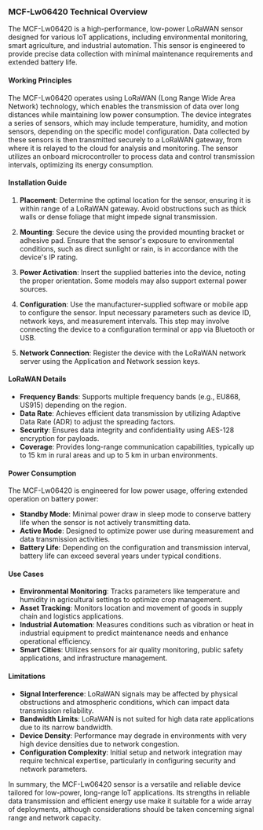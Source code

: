 ### MCF-Lw06420 Technical Overview

The MCF-Lw06420 is a high-performance, low-power LoRaWAN sensor designed for various IoT applications, including environmental monitoring, smart agriculture, and industrial automation. This sensor is engineered to provide precise data collection with minimal maintenance requirements and extended battery life.

#### Working Principles

The MCF-Lw06420 operates using LoRaWAN (Long Range Wide Area Network) technology, which enables the transmission of data over long distances while maintaining low power consumption. The device integrates a series of sensors, which may include temperature, humidity, and motion sensors, depending on the specific model configuration. Data collected by these sensors is then transmitted securely to a LoRaWAN gateway, from where it is relayed to the cloud for analysis and monitoring. The sensor utilizes an onboard microcontroller to process data and control transmission intervals, optimizing its energy consumption.

#### Installation Guide

1. **Placement**: Determine the optimal location for the sensor, ensuring it is within range of a LoRaWAN gateway. Avoid obstructions such as thick walls or dense foliage that might impede signal transmission.

2. **Mounting**: Secure the device using the provided mounting bracket or adhesive pad. Ensure that the sensor's exposure to environmental conditions, such as direct sunlight or rain, is in accordance with the device's IP rating.

3. **Power Activation**: Insert the supplied batteries into the device, noting the proper orientation. Some models may also support external power sources.

4. **Configuration**: Use the manufacturer-supplied software or mobile app to configure the sensor. Input necessary parameters such as device ID, network keys, and measurement intervals. This step may involve connecting the device to a configuration terminal or app via Bluetooth or USB.

5. **Network Connection**: Register the device with the LoRaWAN network server using the Application and Network session keys.

#### LoRaWAN Details

- **Frequency Bands**: Supports multiple frequency bands (e.g., EU868, US915) depending on the region.
- **Data Rate**: Achieves efficient data transmission by utilizing Adaptive Data Rate (ADR) to adjust the spreading factors.
- **Security**: Ensures data integrity and confidentiality using AES-128 encryption for payloads.
- **Coverage**: Provides long-range communication capabilities, typically up to 15 km in rural areas and up to 5 km in urban environments.

#### Power Consumption

The MCF-Lw06420 is engineered for low power usage, offering extended operation on battery power:

- **Standby Mode**: Minimal power draw in sleep mode to conserve battery life when the sensor is not actively transmitting data.
- **Active Mode**: Designed to optimize power use during measurement and data transmission activities.
- **Battery Life**: Depending on the configuration and transmission interval, battery life can exceed several years under typical conditions.

#### Use Cases

- **Environmental Monitoring**: Tracks parameters like temperature and humidity in agricultural settings to optimize crop management.
- **Asset Tracking**: Monitors location and movement of goods in supply chain and logistics applications.
- **Industrial Automation**: Measures conditions such as vibration or heat in industrial equipment to predict maintenance needs and enhance operational efficiency.
- **Smart Cities**: Utilizes sensors for air quality monitoring, public safety applications, and infrastructure management.

#### Limitations

- **Signal Interference**: LoRaWAN signals may be affected by physical obstructions and atmospheric conditions, which can impact data transmission reliability.
- **Bandwidth Limits**: LoRaWAN is not suited for high data rate applications due to its narrow bandwidth.
- **Device Density**: Performance may degrade in environments with very high device densities due to network congestion.
- **Configuration Complexity**: Initial setup and network integration may require technical expertise, particularly in configuring security and network parameters.

In summary, the MCF-Lw06420 sensor is a versatile and reliable device tailored for low-power, long-range IoT applications. Its strengths in reliable data transmission and efficient energy use make it suitable for a wide array of deployments, although considerations should be taken concerning signal range and network capacity.